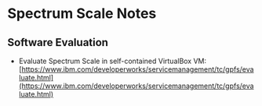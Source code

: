 # Spectrum Scale Notes

## Software Evaluation

* Evaluate Spectrum Scale in self-contained VirtualBox VM: [https://www.ibm.com/developerworks/servicemanagement/tc/gpfs/evaluate.html](https://www.ibm.com/developerworks/servicemanagement/tc/gpfs/evaluate.html)
